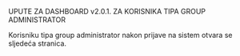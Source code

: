 UPUTE ZA DASHBOARD v2.0.1. ZA KORISNIKA TIPA GROUP ADMINISTRATOR

Korisniku tipa group administrator nakon prijave na sistem otvara se sljedeća stranica.